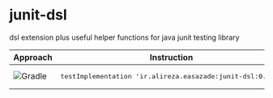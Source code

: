# junit-dsl
dsl extension plus useful helper functions for java junit testing library

<table>
<thead><tr><th>Approach</th><th>Instruction</th></tr></thead>
<tr>
<td><img src="doc/gradle.png" alt="Gradle"/></td>
<td>
    <pre>testImplementation 'ir.alireza.easazade:junit-dsl:0.1.1'</pre>
</td>
</tr>
</table>